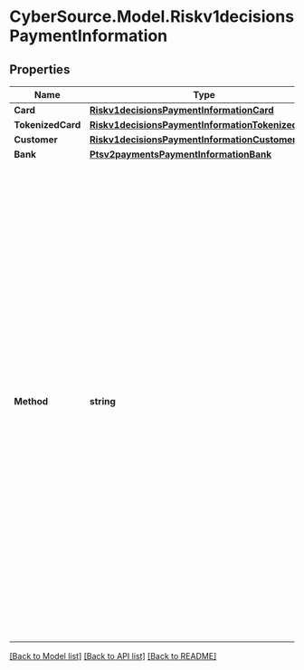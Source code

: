 # CyberSource.Model.Riskv1decisionsPaymentInformation
## Properties

Name | Type | Description | Notes
------------ | ------------- | ------------- | -------------
**Card** | [**Riskv1decisionsPaymentInformationCard**](Riskv1decisionsPaymentInformationCard.md) |  | [optional] 
**TokenizedCard** | [**Riskv1decisionsPaymentInformationTokenizedCard**](Riskv1decisionsPaymentInformationTokenizedCard.md) |  | [optional] 
**Customer** | [**Riskv1decisionsPaymentInformationCustomer**](Riskv1decisionsPaymentInformationCustomer.md) |  | [optional] 
**Bank** | [**Ptsv2paymentsPaymentInformationBank**](Ptsv2paymentsPaymentInformationBank.md) |  | [optional] 
**Method** | **string** | Method of payment used for the order. This field can contain one of the following values:   - &#x60;consumer&#x60; (default): Customer credit card   - &#x60;corporate&#x60;: Corporate credit card   - &#x60;debit&#x60;: Debit card, such as a Maestro (UK Domestic) card   - &#x60;cod&#x60;: Collect on delivery   - &#x60;check&#x60;: Electronic check   - &#x60;p2p&#x60;: Person-to-person payment   - &#x60;private1&#x60;: Private label credit card   - &#x60;other&#x60;: Other payment method  | [optional] 

[[Back to Model list]](../README.md#documentation-for-models) [[Back to API list]](../README.md#documentation-for-api-endpoints) [[Back to README]](../README.md)

